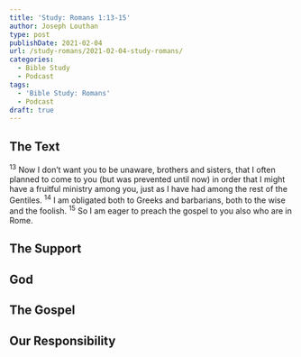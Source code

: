 ```yaml
---
title: 'Study: Romans 1:13-15'
author: Joseph Louthan
type: post
publishDate: 2021-02-04
url: /study-romans/2021-02-04-study-romans/
categories:
  - Bible Study
  - Podcast
tags:
  - 'Bible Study: Romans'
  - Podcast
draft: true
---
```

## The Text

<sup>13</sup> Now I don’t want you to be unaware, brothers and sisters, that I often planned to come to you (but was prevented until now) in order that I might have a fruitful ministry among you, just as I have had among the rest of the Gentiles. <sup>14</sup> I am obligated both to Greeks and barbarians, both to the wise and the foolish. <sup>15</sup> So I am eager to preach the gospel to you also who are in Rome.

## The Support

## God

## The Gospel

## Our Responsibility

